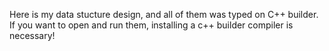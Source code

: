 Here is my data stucture design, and all of them was typed on C++ builder. If you want to open and run them, installing a c++ builder compiler is necessary!
